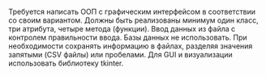 Требуется написать ООП с графическим интерфейсом в соответствии со своим вариантом.
Должны быть реализованы минимум один класс, три атрибута, четыре метода (функции).
Ввод данных из файла с контролем правильности ввода. Базы данных не использовать.
При необходимости сохранять информацию в файлах, разделяя значения запятыми (CSV файлы) или пробелами.
Для GUI и визуализации использовать библиотеку tkinter.
